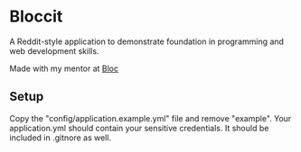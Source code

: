 # Bloccit

A Reddit-style application to demonstrate foundation in programming and web development skills.

Made with my mentor at [Bloc](http://bloc.io)

## Setup
Copy the "config/application.example.yml" file and remove "example". Your application.yml should contain your sensitive credentials. It should be included in .gitnore as well.